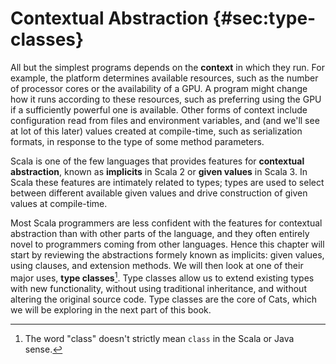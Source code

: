 # Contextual Abstraction {#sec:type-classes}

All but the simplest programs depends on the **context** in which they run. For example, the platform determines available resources, such as the number of processor cores or the availability of a GPU. A program might change how it runs according to these resources, such as preferring using the GPU if a sufficiently powerful one is available. Other forms of context include configuration read from files and environment variables, and (and we'll see at lot of this later) values created at compile-time, such as serialization formats, in response to the type of some method parameters.

Scala is one of the few languages that provides features for **contextual abstraction**, known as **implicits** in Scala 2 or **given values** in Scala 3. In Scala these features are intimately related to types; types are used to select between different available given values and drive construction of given values at compile-time.

Most Scala programmers are less confident with the features for contextual abstraction than with other parts of the language, and they often entirely novel to programmers coming from other languages. Hence this chapter will start by reviewing the abstractions formely known as implicits: given values, using clauses, and extension methods. We will then look at one of their major uses, **type classes**[^type-class-defn]. Type classes allow us to extend existing types with new functionality, without using traditional inheritance, and without altering the original source code. Type classes are the core of Cats, which we will be exploring in the next part of this book.

<!--
Type classes work well with another programming pattern: *algebraic data types*.
These are closed systems of types that we use to represent data or concepts.
Because the systems are closed (and therefore cannot be extended by other users),
we can process them using pattern matching
and the compiler will check the exhaustiveness of our case clauses.

There are two other patterns we need to cover in this chapter.
*Value classes* provide a way to wrap up
generic data types like `Strings` and `Ints`
and give them specific meanings in a given context.
The extra type information is useful when type classes.
*Type aliases* are another pattern that
provide aliases for large, complex types.
-->

[^type-class-defn]: The word "class" doesn't strictly mean `class` in the Scala or Java sense.

